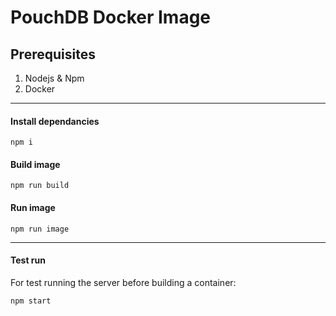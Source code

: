 # PouchDB Docker Image

## Prerequisites
1. Nodejs & Npm
2. Docker

---

#### Install dependancies

`npm i`

#### Build image

`npm run build`

#### Run image

`npm run image`

---

#### Test run

For test running the server before building a container:

`npm start`